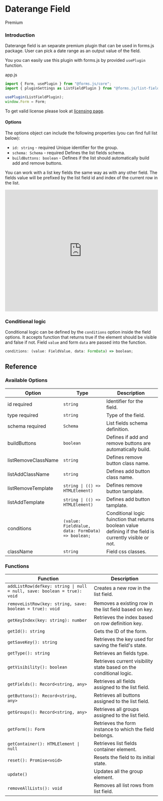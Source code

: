 # Daterange Field

<span class="badge primary">Premium</span>

### Introduction

Daterange field is an separate premium plugin that can be used in forms.js package. User can pick a date range as an output value of the field.

You you can easily use this plugin with forms.js by provided `usePlugin` function.

app.js

```js
import { Form, usePlugin } from "@forms.js/core";
import { pluginSettings as ListFieldPlugin } from "@forms.js/list-field";

usePlugin(ListFieldPlugin);
window.Form = Form;
```

To get valid license please look at <a class="link" href="https://github.com/form-js/forms.js/tree/master/docs/v1/licensing">licensing page</a>.

#### Options

The options object can include the following properties (you can find full list below):

- `id: string` - <span class="badge warning">required</span> Unique identifier for the group.
- `schema: Schema` - <span class="badge warning">required</span> Defines the list fields schema.
- `buildButtons: boolean` - Defines if the list should automatically build add and remove buttons.

You can work with a list key fields the same way as with any other field. The fields value will be prefixed by the list field id and index of the current row in the list.

<iframe height="400" style="width: 100%;" scrolling="no" title="forms.js - list field example" src="https://codepen.io/trilmatic/embed/YzbwLGM?default-tab=js%2Cresult" frameborder="no" loading="lazy" allowtransparency="true" allowfullscreen="true">
  See the Pen <a href="https://codepen.io/trilmatic/pen/YzbwLGM">
  forms.js - list field example</a> by Trilmatic (<a href="https://codepen.io/trilmatic">@trilmatic</a>)
  on <a href="https://codepen.io">CodePen</a>.
</iframe>

### Conditional logic

Conditional logic can be defined by the `conditions` option inside the field options. It accepts function that returns true if the element should be visible and false if not. Field `value` and form `data` are passed into the function.

```js
conditions: (value: FieldValue, data: FormData) => boolean;
```

## Reference

### Available Options

<table>
  <thead>
    <tr>
      <th>Option</th>
      <th>Type</th>
      <th>Description</th>
    </tr>
  </thead>
  <tbody>
    <tr>
      <td>id <span class="badge warning">required</span></td>
      <td><code>string</code></td>
      <td>Identifier for the field.</td>
    </tr>
    <tr>
      <td>type <span class="badge warning">required</span></td>
      <td><code>string</code></td>
      <td>Type of the field.</td>
    </tr>
    <tr>
      <td>schema <span class="badge warning">required</span></td>
      <td><code>Schema</code></td>
      <td>List fields schema definition.</td>
    </tr>
    <tr>
      <td>buildButtons</td>
      <td><code>boolean</code></td>
      <td>Defines if add and remove buttons are automatically build.</td>
    </tr>
    <tr>
      <td>listRemoveClassName</td>
      <td><code>string</code></td>
      <td>Defines remove button class name.</td>
    </tr>
    <tr>
      <td>listAddClassName</td>
      <td><code>string</code></td>
      <td>Defines add button class name.</td>
    </tr>
    <tr>
      <td>listRemoveTemplate</td>
      <td><code>string | (() => HTMLElement)</code></td>
      <td>Defines remove button tamplate.</td>
    </tr>
    <tr>
      <td>listAddTemplate</td>
      <td><code>string | (() => HTMLElement)</code></td>
      <td>Defines add button tamplate.</td>
    </tr>
    <tr>
      <td>conditions</td>
      <td><code>(value: FieldValue, data: FormData) => boolean;</code></td>
      <td>Conditional logic fuinction that returns boolean value defining if the field is currently visible or not.</td>
    </tr>
    <tr>
      <td>className</td>
      <td><code>string</code></td>
      <td>Field css classes.</td>
    </tr>
  </tbody>
</table>

### Functions

<table>
  <thead>
    <tr>
      <th>Function</th>
      <th>Description</th>
    </tr>
  </thead>
  <tbody>
    <tr>
      <td><code>addListRow(defkey: string | null = null, save: boolean = true): void</code></td>
      <td>Creates a new row in the list field.</td>
    </tr>
    <tr>
      <td><code>removeListRow(key: string, save: boolean = true): void</code></td>
      <td>Removes a existing row in the list field based on key.</td>
    </tr>
    <tr>
      <td><code>getKeyIndex(key: string): number</code></td>
      <td>Retrieves the index based on row definition key.</td>
    </tr>
    <tr>
      <td><code>getId(): string</code></td>
      <td>Gets the ID of the form.</td>
    </tr>
    <tr>
      <td><code>getSaveKey(): string</code></td>
      <td>Retrieves the key used for saving the field's state.</td>
    </tr>
    <tr>
      <td><code>getType(): string</code></td>
      <td>Retrieves an fields type.</td>
    </tr>
    <tr>
      <td><code>getVisibility(): boolean</code></td>
      <td>Retrieves current visibility state based on the conditional logic.</td>
    </tr>
    <tr>
      <td><code>getFields(): Record&lt;string, any&gt;</code></td>
      <td>Retrieves all fields assigned to the list field.</td>
    </tr>
    <tr>
      <td><code>getButtons(): Record&lt;string, any&gt;</code></td>
      <td>Retrieves all buttons assigned to the list field.</td>
    </tr>
    <tr>
      <td><code>getGroups(): Record&lt;string, any&gt;</code></td>
      <td>Retrieves all groups assigned to the list field.</td>
    </tr>
    <tr>
      <td><code>getForm(): Form</code></td>
      <td>Retrieves the form instance to which the field belongs.</td>
    </tr>
    <tr>
      <td><code>getContainer(): HTMLElement | null</code></td>
      <td>Retrieves list fields container element.</td>
    </tr>
    <tr>
      <td><code>reset(): Promise&lt;void&gt;</code></td>
      <td>Resets the field to its initial state.</td>
    </tr>
    <tr>
      <td><code>update()</code></td>
      <td>Updates all the group element.</td>
    </tr>
    <tr>
      <td><code>removeAllLists(): void</code></td>
      <td>Removes all list rows from list field.</td>
    </tr>
  </tbody>
</table>
